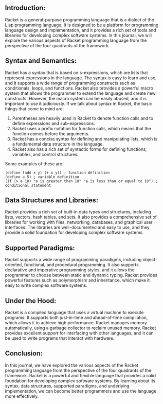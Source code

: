  Introduction:
 ------
Racket is a general-purpose programming language that is a dialect of the Lisp programming language. It is designed to be a platform for programming language 
design and implementation, and it provides a rich set of tools and libraries for developing complex software systems. In this journal, we will explore the various 
aspects of Racket programming language from the perspective of the four quadrants of the framework.

Syntax and Semantics:
------
Racket has a syntax that is based on s-expressions, which are lists that represent expressions in the language. The syntax is easy to learn and use, and it 
supports a wide range of programming constructs such as conditionals, loops, and functions. Racket also provides a powerful macro system that allows the programmer 
to extend the language and create new constructs. However, the macro system can be easily abused, and it is important to use it judiciously.
If we talk about syntax in Racket, the basic things that come to mind are:
1) Parentheses are heavily used in Racket to denote function calls and to define expressions and sub-expressions.
2) Racket uses a prefix notation for function calls, which means that the function comes before the arguments.
3) Racket has a concise syntax for defining and manipulating lists, which is a fundamental data structure in the language.
4) Racket also has a rich set of syntactic forms for defining functions, variables, and control structures.

Some examples of these are:
```racket
(define (add x y) (+ x y)) ; function definition
(define a 5) ; variable definition
(if (> a 10) "a is greater than 10" "a is less than or equal to 10") ; conditional statement
```

Data Structures and Libraries:
------
Racket provides a rich set of built-in data types and structures, including lists, vectors, hash tables, and sets. It also provides a comprehensive set of 
libraries for working with files, networking, databases, and graphical user interfaces. The libraries are well-documented and easy to use, and they provide a solid 
foundation for developing complex software systems.

Supported Paradigms:
------
Racket supports a wide range of programming paradigms, including object-oriented, functional, and procedural programming. It also supports declarative
and imperative programming styles, and it allows the programmer to choose between static and dynamic typing. Racket provides powerful features such as polymorphism 
and inheritance, which make it easy to write complex software systems.

Under the Hood:
------
Racket is a compiled language that uses a virtual machine to execute programs. It supports both just-in-time and ahead-of-time compilation, which allows it to 
achieve high performance. Racket manages memory automatically, using a garbage collector to reclaim unused memory. Racket provides excellent support for interfacing 
with other languages, and it can be used to write programs that interact with hardware.

Conclusion:
------
In this journal, we have explored the various aspects of the Racket programming language from the perspective of the four quadrants of the framework. 
Racket is a powerful and flexible language that provides a solid foundation for developing complex software systems. By learning about its syntax, data structures, 
supported paradigms, and underlying implementation, we can become better programmers and use the language more effectively.
